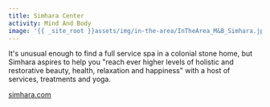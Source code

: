 ```yaml
---
title: Simhara Center
activity: Mind And Body
image: '{{ _site_root }}assets/img/in-the-area/InTheArea_M&B_Simhara.jpg'
---
```

<p>It's unusual enough to find a full service spa in a colonial&nbsp;stone home, but Simhara aspires&nbsp;to help you&nbsp;"reach ever higher levels of holistic and restorative beauty, health, relaxation and happiness" with a&nbsp;host of services,&nbsp;treatments and yoga.&nbsp;</p><p><a href="http://www.simhara.com/" target="_blank">simhara.com</a></p>
